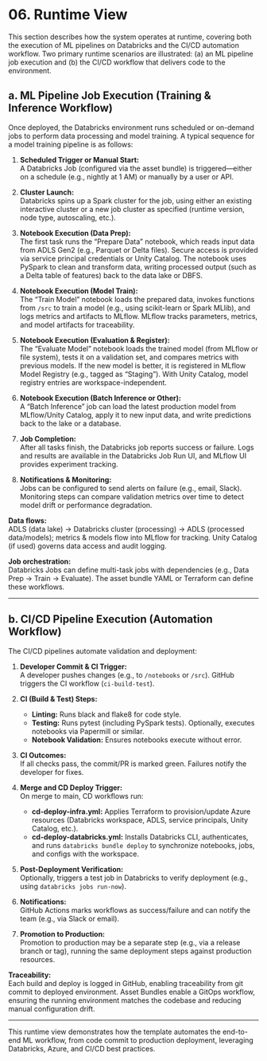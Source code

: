# 06. Runtime View

This section describes how the system operates at runtime, covering both the execution of ML pipelines on Databricks and the CI/CD automation workflow. Two primary runtime scenarios are illustrated: (a) an ML pipeline job execution and (b) the CI/CD workflow that delivers code to the environment.

## a. ML Pipeline Job Execution (Training & Inference Workflow)

Once deployed, the Databricks environment runs scheduled or on-demand jobs to perform data processing and model training. A typical sequence for a model training pipeline is as follows:

1. **Scheduled Trigger or Manual Start:**  
   A Databricks Job (configured via the asset bundle) is triggered—either on a schedule (e.g., nightly at 1 AM) or manually by a user or API.

2. **Cluster Launch:**  
   Databricks spins up a Spark cluster for the job, using either an existing interactive cluster or a new job cluster as specified (runtime version, node type, autoscaling, etc.).

3. **Notebook Execution (Data Prep):**  
   The first task runs the “Prepare Data” notebook, which reads input data from ADLS Gen2 (e.g., Parquet or Delta files). Secure access is provided via service principal credentials or Unity Catalog. The notebook uses PySpark to clean and transform data, writing processed output (such as a Delta table of features) back to the data lake or DBFS.

4. **Notebook Execution (Model Train):**  
   The “Train Model” notebook loads the prepared data, invokes functions from `/src` to train a model (e.g., using scikit-learn or Spark MLlib), and logs metrics and artifacts to MLflow. MLflow tracks parameters, metrics, and model artifacts for traceability.

5. **Notebook Execution (Evaluation & Register):**  
   The “Evaluate Model” notebook loads the trained model (from MLflow or file system), tests it on a validation set, and compares metrics with previous models. If the new model is better, it is registered in MLflow Model Registry (e.g., tagged as “Staging”). With Unity Catalog, model registry entries are workspace-independent.

6. **Notebook Execution (Batch Inference or Other):**  
   A “Batch Inference” job can load the latest production model from MLflow/Unity Catalog, apply it to new input data, and write predictions back to the lake or a database.

7. **Job Completion:**  
   After all tasks finish, the Databricks job reports success or failure. Logs and results are available in the Databricks Job Run UI, and MLflow UI provides experiment tracking.

8. **Notifications & Monitoring:**  
   Jobs can be configured to send alerts on failure (e.g., email, Slack). Monitoring steps can compare validation metrics over time to detect model drift or performance degradation.

**Data flows:**  
ADLS (data lake) → Databricks cluster (processing) → ADLS (processed data/models); metrics & models flow into MLflow for tracking. Unity Catalog (if used) governs data access and audit logging.

**Job orchestration:**  
Databricks Jobs can define multi-task jobs with dependencies (e.g., Data Prep → Train → Evaluate). The asset bundle YAML or Terraform can define these workflows.

---

## b. CI/CD Pipeline Execution (Automation Workflow)

The CI/CD pipelines automate validation and deployment:

1. **Developer Commit & CI Trigger:**  
   A developer pushes changes (e.g., to `/notebooks` or `/src`). GitHub triggers the CI workflow (`ci-build-test`).

2. **CI (Build & Test) Steps:**  
   - **Linting:** Runs black and flake8 for code style.
   - **Testing:** Runs pytest (including PySpark tests). Optionally, executes notebooks via Papermill or similar.
   - **Notebook Validation:** Ensures notebooks execute without error.

3. **CI Outcomes:**  
   If all checks pass, the commit/PR is marked green. Failures notify the developer for fixes.

4. **Merge and CD Deploy Trigger:**  
   On merge to main, CD workflows run:
   - **cd-deploy-infra.yml:** Applies Terraform to provision/update Azure resources (Databricks workspace, ADLS, service principals, Unity Catalog, etc.).
   - **cd-deploy-databricks.yml:** Installs Databricks CLI, authenticates, and runs `databricks bundle deploy` to synchronize notebooks, jobs, and configs with the workspace.

5. **Post-Deployment Verification:**  
   Optionally, triggers a test job in Databricks to verify deployment (e.g., using `databricks jobs run-now`).

6. **Notifications:**  
   GitHub Actions marks workflows as success/failure and can notify the team (e.g., via Slack or email).

7. **Promotion to Production:**  
   Promotion to production may be a separate step (e.g., via a release branch or tag), running the same deployment steps against production resources.

**Traceability:**  
Each build and deploy is logged in GitHub, enabling traceability from git commit to deployed environment. Asset Bundles enable a GitOps workflow, ensuring the running environment matches the codebase and reducing manual configuration drift.

---

This runtime view demonstrates how the template automates the end-to-end ML workflow, from code commit to production deployment, leveraging Databricks, Azure, and CI/CD best practices.